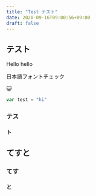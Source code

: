 ```yaml
---
title: "Test テスト"
date: 2020-09-16T09:00:56+09:00
draft: false
---
```


## テスト

Hello hello

日本語フォントチェック

😺

```javascript
var test = "hi"
```

### テス

#### ト

## てすと

### てす

#### と
